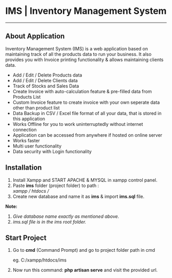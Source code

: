 # IMS | Inventory Management System

******************

## About Application

Inventory Management System (IMS) is a web application based on maintaining track of all the
products data to run your business. It also provides you with Invoice printing functionality & allows maintaining clients data.

- Add / Edit / Delete Products data
- Add / Edit / Delete Clients data
- Track of Stocks and Sales Data
- Create Invoice with auto-calculation feature & pre-filled data from Products List
- Custom Invoice feature to create invoice with your own seperate data other than product list
- Data Backup in CSV / Excel file format of all your data, that is stored in this application
- Works Offline for you to work uninterruptedly without internet connection
- Application can be accessed from anywhere if hosted on online server
- Works faster
- Multi user functionality
- Data security with Login functionality

## Installation

1. Install Xampp and START APACHE & MYSQL in xampp control panel.
2. Paste **ims**  folder (project folder) to path :  
   _xampp / htdocs /_
3. Create new database and name it as **ims** & import **ims.sql** file. 

**Note:**
1. _Give database name exactly as mentioned above._
2. _ims.sql file is in the ims root folder._
    
## Start Project

1. Go to **cmd** (Command Prompt) and go to project folder path in cmd
 
    eg. C:/xampp/htdocs/ims

2. Now run this command:  **php artisan serve** and visit the provided url.

